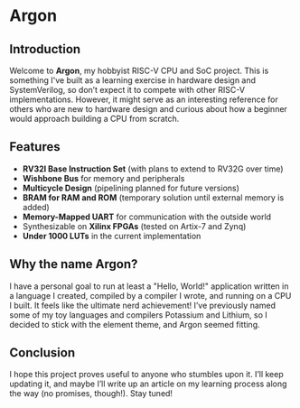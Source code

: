 # Argon

## Introduction

Welcome to **Argon**, my hobbyist RISC-V CPU and SoC project. This is something I've built as a learning exercise in hardware design and SystemVerilog, so don’t expect it to compete with other RISC-V implementations. However, it might serve as an interesting reference for others who are new to hardware design and curious about how a beginner would approach building a CPU from scratch.

## Features

- **RV32I Base Instruction Set** (with plans to extend to RV32G over time)
- **Wishbone Bus** for memory and peripherals
- **Multicycle Design** (pipelining planned for future versions)
- **BRAM for RAM and ROM** (temporary solution until external memory is added)
- **Memory-Mapped UART** for communication with the outside world
- Synthesizable on **Xilinx FPGAs** (tested on Artix-7 and Zynq)
- **Under 1000 LUTs** in the current implementation

## Why the name Argon?

I have a personal goal to run at least a "Hello, World!" application written in a language I created, compiled by a compiler I wrote, and running on a CPU I built. It feels like the ultimate nerd achievement! I’ve previously named some of my toy languages and compilers Potassium and Lithium, so I decided to stick with the element theme, and Argon seemed fitting.

## Conclusion

I hope this project proves useful to anyone who stumbles upon it. I’ll keep updating it, and maybe I’ll write up an article on my learning process along the way (no promises, though!). Stay tuned!

